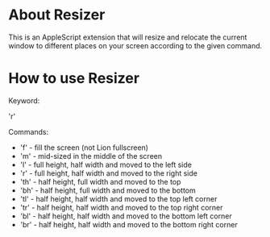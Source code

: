# About Resizer
This is an AppleScript extension that will resize and relocate the current window to different places on your screen according to the given command.

# How to use Resizer

Keyword:

  'r'

Commands:

- 'f' - fill the screen (not Lion fullscreen)
- 'm' - mid-sized in the middle of the screen
- 'l' - full height, half width and moved to the left side
- 'r' - full height, half width and moved to the right side
- 'th' - half height, full width and moved to the top
- 'bh' - half height, full width and moved to the bottom
- 'tl' - half height, half width and moved to the top left corner
- 'tr' - half height, half width and moved to the top right corner
- 'bl' - half height, half width and moved to the bottom left corner
- 'br' - half height, half width and moved to the bottom right corner